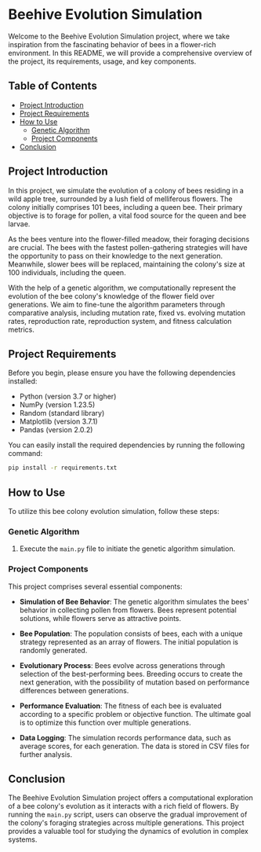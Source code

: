 # Beehive Evolution Simulation

Welcome to the Beehive Evolution Simulation project, where we take inspiration from the fascinating behavior of bees in a flower-rich environment. In this README, we will provide a comprehensive overview of the project, its requirements, usage, and key components.

## Table of Contents

- [Project Introduction](#project-introduction)
- [Project Requirements](#project-requirements)
- [How to Use](#how-to-use)
  - [Genetic Algorithm](#genetic-algorithm)
  - [Project Components](#project-components)
- [Conclusion](#conclusion)

## Project Introduction

In this project, we simulate the evolution of a colony of bees residing in a wild apple tree, surrounded by a lush field of melliferous flowers. The colony initially comprises 101 bees, including a queen bee. Their primary objective is to forage for pollen, a vital food source for the queen and bee larvae.

As the bees venture into the flower-filled meadow, their foraging decisions are crucial. The bees with the fastest pollen-gathering strategies will have the opportunity to pass on their knowledge to the next generation. Meanwhile, slower bees will be replaced, maintaining the colony's size at 100 individuals, including the queen.

With the help of a genetic algorithm, we computationally represent the evolution of the bee colony's knowledge of the flower field over generations. We aim to fine-tune the algorithm parameters through comparative analysis, including mutation rate, fixed vs. evolving mutation rates, reproduction rate, reproduction system, and fitness calculation metrics.

## Project Requirements

Before you begin, please ensure you have the following dependencies installed:

- Python (version 3.7 or higher)
- NumPy (version 1.23.5)
- Random (standard library)
- Matplotlib (version 3.7.1)
- Pandas (version 2.0.2)

You can easily install the required dependencies by running the following command:

```bash
pip install -r requirements.txt
```

## How to Use

To utilize this bee colony evolution simulation, follow these steps:

### Genetic Algorithm

1. Execute the `main.py` file to initiate the genetic algorithm simulation.

### Project Components

This project comprises several essential components:

- **Simulation of Bee Behavior**: The genetic algorithm simulates the bees' behavior in collecting pollen from flowers. Bees represent potential solutions, while flowers serve as attractive points.

- **Bee Population**: The population consists of bees, each with a unique strategy represented as an array of flowers. The initial population is randomly generated.

- **Evolutionary Process**: Bees evolve across generations through selection of the best-performing bees. Breeding occurs to create the next generation, with the possibility of mutation based on performance differences between generations.

- **Performance Evaluation**: The fitness of each bee is evaluated according to a specific problem or objective function. The ultimate goal is to optimize this function over multiple generations.

- **Data Logging**: The simulation records performance data, such as average scores, for each generation. The data is stored in CSV files for further analysis.

## Conclusion

The Beehive Evolution Simulation project offers a computational exploration of a bee colony's evolution as it interacts with a rich field of flowers. By running the `main.py` script, users can observe the gradual improvement of the colony's foraging strategies across multiple generations. This project provides a valuable tool for studying the dynamics of evolution in complex systems.